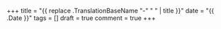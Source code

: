 +++
title = "{{ replace .TranslationBaseName "-" " " | title }}"
date = "{{ .Date }}"
tags = []
draft = true
comment = true
+++
